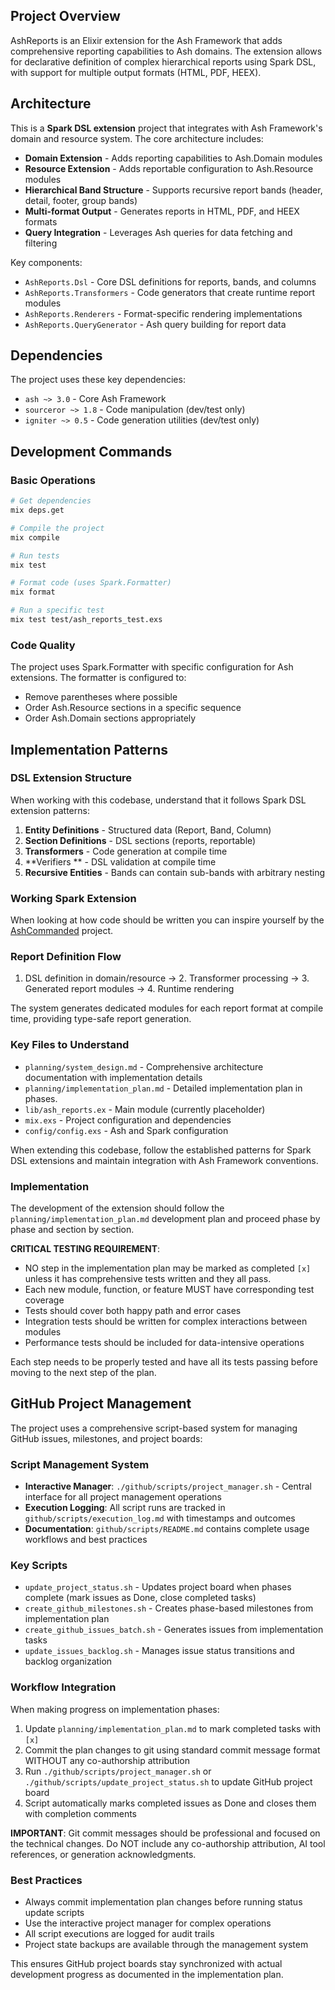 
## Project Overview

AshReports is an Elixir extension for the Ash Framework that adds comprehensive reporting capabilities to Ash domains. The extension allows for declarative definition of complex hierarchical reports using Spark DSL, with support for multiple output formats (HTML, PDF, HEEX).

## Architecture

This is a **Spark DSL extension** project that integrates with Ash Framework's domain and resource system. The core architecture includes:

- **Domain Extension** - Adds reporting capabilities to Ash.Domain modules
- **Resource Extension** - Adds reportable configuration to Ash.Resource modules  
- **Hierarchical Band Structure** - Supports recursive report bands (header, detail, footer, group bands)
- **Multi-format Output** - Generates reports in HTML, PDF, and HEEX formats
- **Query Integration** - Leverages Ash queries for data fetching and filtering

Key components:
- `AshReports.Dsl` - Core DSL definitions for reports, bands, and columns
- `AshReports.Transformers` - Code generators that create runtime report modules
- `AshReports.Renderers` - Format-specific rendering implementations
- `AshReports.QueryGenerator` - Ash query building for report data

## Dependencies

The project uses these key dependencies:
- `ash ~> 3.0` - Core Ash Framework
- `sourceror ~> 1.8` - Code manipulation (dev/test only)
- `igniter ~> 0.5` - Code generation utilities (dev/test only)

## Development Commands

### Basic Operations
```bash
# Get dependencies
mix deps.get

# Compile the project  
mix compile

# Run tests
mix test

# Format code (uses Spark.Formatter)
mix format

# Run a specific test
mix test test/ash_reports_test.exs
```

### Code Quality
The project uses Spark.Formatter with specific configuration for Ash extensions. The formatter is configured to:
- Remove parentheses where possible
- Order Ash.Resource sections in a specific sequence
- Order Ash.Domain sections appropriately

## Implementation Patterns

### DSL Extension Structure
When working with this codebase, understand that it follows Spark DSL extension patterns:

1. **Entity Definitions** - Structured data (Report, Band, Column)
2. **Section Definitions** - DSL sections (reports, reportable)  
3. **Transformers** - Code generation at compile time
4. **Verifiers ** - DSL validation at compile time
5. **Recursive Entities** - Bands can contain sub-bands with arbitrary nesting

### Working Spark Extension

When looking at how code should be written you can inspire yourself by the [AshCommanded](https://github.com/accountex-org/ash_commanded) project.

### Report Definition Flow
1. DSL definition in domain/resource → 2. Transformer processing → 3. Generated report modules → 4. Runtime rendering

The system generates dedicated modules for each report format at compile time, providing type-safe report generation.

### Key Files to Understand

- `planning/system_design.md` - Comprehensive architecture documentation with implementation details
- `planning/implementation_plan.md` - Detailed implementation plan in phases.
- `lib/ash_reports.ex` - Main module (currently placeholder)
- `mix.exs` - Project configuration and dependencies
- `config/config.exs` - Ash and Spark configuration

When extending this codebase, follow the established patterns for Spark DSL extensions and maintain integration with Ash Framework conventions.

### Implementation 
The development of the extension should follow the `planning/implementation_plan.md` development plan and proceed
phase by phase and section by section. 

**CRITICAL TESTING REQUIREMENT**: 
- NO step in the implementation plan may be marked as completed `[x]` unless it has comprehensive tests written and they all pass.
- Each new module, function, or feature MUST have corresponding test coverage
- Tests should cover both happy path and error cases
- Integration tests should be written for complex interactions between modules
- Performance tests should be included for data-intensive operations

Each step needs to be properly tested and have all its tests passing before moving to the next step of the plan.

## GitHub Project Management

The project uses a comprehensive script-based system for managing GitHub issues, milestones, and project boards:

### Script Management System
- **Interactive Manager**: `./github/scripts/project_manager.sh` - Central interface for all project management operations
- **Execution Logging**: All script runs are tracked in `github/scripts/execution_log.md` with timestamps and outcomes
- **Documentation**: `github/scripts/README.md` contains complete usage workflows and best practices

### Key Scripts
- `update_project_status.sh` - Updates project board when phases complete (mark issues as Done, close completed tasks)
- `create_github_milestones.sh` - Creates phase-based milestones from implementation plan
- `create_github_issues_batch.sh` - Generates issues from implementation tasks
- `update_issues_backlog.sh` - Manages issue status transitions and backlog organization

### Workflow Integration
When making progress on implementation phases:
1. Update `planning/implementation_plan.md` to mark completed tasks with `[x]`
2. Commit the plan changes to git using standard commit message format WITHOUT any co-authorship attribution
3. Run `./github/scripts/project_manager.sh` or `./github/scripts/update_project_status.sh` to update GitHub project board
4. Script automatically marks completed issues as Done and closes them with completion comments

**IMPORTANT**: Git commit messages should be professional and focused on the technical changes. Do NOT include any co-authorship attribution, AI tool references, or generation acknowledgments.

### Best Practices
- Always commit implementation plan changes before running status update scripts
- Use the interactive project manager for complex operations
- All script executions are logged for audit trails
- Project state backups are available through the management system

This ensures GitHub project boards stay synchronized with actual development progress as documented in the implementation plan.



